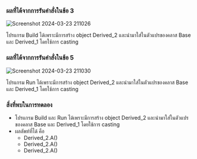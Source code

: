 ### ผลที่ได้จากการรันคำสั่งในข้อ 3

![Screenshot 2024-03-23 211026](https://github.com/KanyakornPuengmon/03376836-OOP-2566-Lab-11/assets/144195697/92e36380-1531-4984-8c1b-f283649ebd92)


โปรแกรม Build ได้เพราะมีการสร้าง object Derived_2 และนำมาใส่ในตัวแปรของคลาส Base และ Derived_1 โดยใช้การ casting

### ผลที่ได้จากการรันคำสั่งในข้อ 5

![Screenshot 2024-03-23 211030](https://github.com/KanyakornPuengmon/03376836-OOP-2566-Lab-11/assets/144195697/3d0568c8-ca58-42ca-81d4-f39ef9ba3582)


โปรแกรม Run ได้เพราะมีการสร้าง object Derived_2 และนำมาใส่ในตัวแปรของคลาส Base และ Derived_1 โดยใช้การ casting

### สิ่งที่พบในการทดลอง
- โปรแกรม Build และ Run ได้เพราะมีการสร้าง object Derived_2 และนำมาใส่ในตัวแปรของคลาส Base และ Derived_1 โดยใช้การ casting
- ผลลัพท์ที่ได้ คือ
  - Derived_2.A()
  - Derived_2.A()
  - Derived_2.A()




